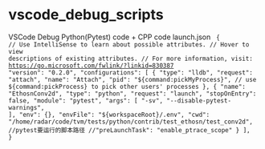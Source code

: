 # vscode_debug_scripts
VSCode Debug Python(Pytest) code + CPP code launch.json
<code json>
{
    // Use IntelliSense to learn about possible attributes.
    // Hover to view descriptions of existing attributes.
    // For more information, visit: https://go.microsoft.com/fwlink/?linkid=830387
    "version": "0.2.0",
    "configurations": [
        {
            "type": "lldb",
            "request": "attach",
            "name": "Attach",
            "pid": "${command:pickMyProcess}", // use ${command:pickProcess} to pick other users' processes
        },
        {
            "name": "EthosnConv2d",
            "type": "python",
            "request": "launch",
            "stopOnEntry": false,
            "module": "pytest",
            "args": [
                "-sv",
                "--disable-pytest-warnings",
            ],
            "env": {},
            "envFile": "${workspaceRoot}/.env",
            "cwd": "/home/radar/code/tvm/tests/python/contrib/test_ethosn/test_conv2d",    //pytest要运行的脚本路径
            //"preLaunchTask": "enable_ptrace_scope"
        }
    ],
}
  
</code>
